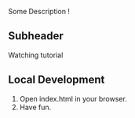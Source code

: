 Some Description !

## Subheader

Watching tutorial

## Local Development

1. Open index.html in your browser.
2. Have fun.
